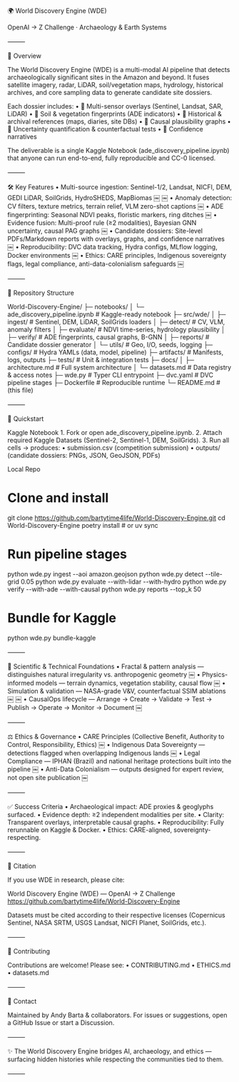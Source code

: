 🌍 World Discovery Engine (WDE)

OpenAI → Z Challenge · Archaeology & Earth Systems

⸻

📌 Overview

The World Discovery Engine (WDE) is a multi-modal AI pipeline that detects archaeologically significant sites in the Amazon and beyond.
It fuses satellite imagery, radar, LiDAR, soil/vegetation maps, hydrology, historical archives, and core sampling data to generate candidate site dossiers.

Each dossier includes:
	•	📡 Multi-sensor overlays (Sentinel, Landsat, SAR, LiDAR)
	•	🌱 Soil & vegetation fingerprints (ADE indicators)
	•	📜 Historical & archival references (maps, diaries, site DBs)
	•	🔗 Causal plausibility graphs
	•	🎲 Uncertainty quantification & counterfactual tests
	•	📑 Confidence narratives

The deliverable is a single Kaggle Notebook (ade_discovery_pipeline.ipynb) that anyone can run end-to-end, fully reproducible and CC-0 licensed.

⸻

🛠️ Key Features
	•	Multi-source ingestion: Sentinel-1/2, Landsat, NICFI, DEM, GEDI LiDAR, SoilGrids, HydroSHEDS, MapBiomas ￼ ￼
	•	Anomaly detection: CV filters, texture metrics, terrain relief, VLM zero-shot captions ￼
	•	ADE fingerprinting: Seasonal NDVI peaks, floristic markers, ring ditches ￼
	•	Evidence fusion: Multi-proof rule (≥2 modalities), Bayesian GNN uncertainty, causal PAG graphs ￼
	•	Candidate dossiers: Site-level PDFs/Markdown reports with overlays, graphs, and confidence narratives ￼
	•	Reproducibility: DVC data tracking, Hydra configs, MLflow logging, Docker environments ￼
	•	Ethics: CARE principles, Indigenous sovereignty flags, legal compliance, anti-data-colonialism safeguards ￼

⸻

📂 Repository Structure

World-Discovery-Engine/
├─ notebooks/
│  └─ ade_discovery_pipeline.ipynb   # Kaggle-ready notebook
├─ src/wde/
│  ├─ ingest/                        # Sentinel, DEM, LiDAR, SoilGrids loaders
│  ├─ detect/                        # CV, VLM, anomaly filters
│  ├─ evaluate/                      # NDVI time-series, hydrology plausibility
│  ├─ verify/                        # ADE fingerprints, causal graphs, B-GNN
│  ├─ reports/                       # Candidate dossier generator
│  └─ utils/                         # Geo, I/O, seeds, logging
├─ configs/                          # Hydra YAMLs (data, model, pipeline)
├─ artifacts/                        # Manifests, logs, outputs
├─ tests/                            # Unit & integration tests
├─ docs/
│  ├─ architecture.md                # Full system architecture
│  └─ datasets.md                    # Data registry & access notes
├─ wde.py                            # Typer CLI entrypoint
├─ dvc.yaml                          # DVC pipeline stages
├─ Dockerfile                        # Reproducible runtime
└─ README.md                         # (this file)


⸻

🚀 Quickstart

Kaggle Notebook
	1.	Fork or open ade_discovery_pipeline.ipynb.
	2.	Attach required Kaggle Datasets (Sentinel-2, Sentinel-1, DEM, SoilGrids).
	3.	Run all cells → produces:
	•	submission.csv (competition submission)
	•	outputs/ (candidate dossiers: PNGs, JSON, GeoJSON, PDFs)

Local Repo

# Clone and install
git clone https://github.com/bartytime4life/World-Discovery-Engine.git
cd World-Discovery-Engine
poetry install   # or uv sync

# Run pipeline stages
python wde.py ingest --aoi amazon.geojson
python wde.py detect --tile-grid 0.05
python wde.py evaluate --with-lidar --with-hydro
python wde.py verify --with-ade --with-causal
python wde.py reports --top_k 50

# Bundle for Kaggle
python wde.py bundle-kaggle


⸻

🔬 Scientific & Technical Foundations
	•	Fractal & pattern analysis — distinguishes natural irregularity vs. anthropogenic geometry ￼
	•	Physics-informed models — terrain dynamics, vegetation stability, causal flow ￼
	•	Simulation & validation — NASA-grade V&V, counterfactual SSIM ablations ￼ ￼
	•	CausalOps lifecycle — Arrange → Create → Validate → Test → Publish → Operate → Monitor → Document ￼

⸻

⚖️ Ethics & Governance
	•	CARE Principles (Collective Benefit, Authority to Control, Responsibility, Ethics) ￼
	•	Indigenous Data Sovereignty — detections flagged when overlapping Indigenous lands ￼
	•	Legal Compliance — IPHAN (Brazil) and national heritage protections built into the pipeline ￼
	•	Anti-Data Colonialism — outputs designed for expert review, not open site publication ￼

⸻

✅ Success Criteria
	•	Archaeological impact: ADE proxies & geoglyphs surfaced.
	•	Evidence depth: ≥2 independent modalities per site.
	•	Clarity: Transparent overlays, interpretable causal graphs.
	•	Reproducibility: Fully rerunnable on Kaggle & Docker.
	•	Ethics: CARE-aligned, sovereignty-respecting.

⸻

📜 Citation

If you use WDE in research, please cite:

World Discovery Engine (WDE) — OpenAI → Z Challenge
https://github.com/bartytime4life/World-Discovery-Engine

Datasets must be cited according to their respective licenses (Copernicus Sentinel, NASA SRTM, USGS Landsat, NICFI Planet, SoilGrids, etc.).

⸻

🤝 Contributing

Contributions are welcome! Please see:
	•	CONTRIBUTING.md
	•	ETHICS.md
	•	datasets.md

⸻

📧 Contact

Maintained by Andy Barta & collaborators.
For issues or suggestions, open a GitHub Issue or start a Discussion.

⸻

✨ The World Discovery Engine bridges AI, archaeology, and ethics — surfacing hidden histories while respecting the communities tied to them.

⸻
